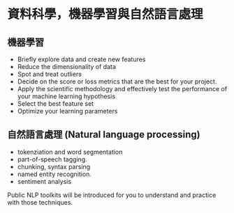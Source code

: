 # 資料科學，機器學習與自然語言處理
    
   
## 機器學習    
* Briefly explore data and create new features
* Reduce the dimensionality of data
* Spot and treat outliers
* Decide on the score or loss metrics that are the best for your project.
* Apply the scientific methodology and effectively test the performance of your machine learning hypothesis
* Select the best feature set
* Optimize your learning parameters




## 自然語言處理 (Natural language processing)
* tokenziation and word segmentation
* part-of-speech tagging.
* chunking, syntax parsing 
* named entity recognition. 
* sentiment analysis

Public NLP toolkits will be introduced for you to
understand and practice with those techniques.